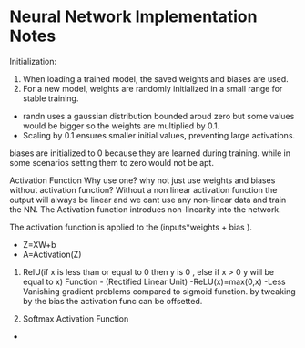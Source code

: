 # Neural Network Implementation Notes

Initialization:

1. When loading a trained model, the saved weights and biases are used.
2. For a new model, weights are randomly initialized in a small range for stable training. 

- randn uses a gaussian distribution bounded aroud zero but some values would be bigger so the weights are multiplied by 0.1.
- Scaling by 0.1 ensures smaller initial values, preventing large activations.

biases are initialized to 0 because they are learned during training. while in some scenarios setting them to zero would not be apt.

Activation Function
Why use one? why not just use weights and biases without activation function?
Without a non linear activation function the output will always be linear and we cant use any non-linear data and train the NN. The Activation function introdues non-linearity into the network.

The activation function is applied to the (inputs*weights + bias ).
- Z=XW+b
- A=Activation(Z)

1. RelU(if x is less than or equal to 0 then y is 0  , else if x > 0  y will be equal to x) Function - (Rectified Linear Unit)
-ReLU(x)=max(0,x)
-Less Vanishing gradient problems compared to sigmoid function.
by tweaking by the bias the activation func can be offsetted.

2. Softmax Activation Function
-